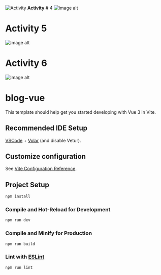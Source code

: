 
![Activity](https://fonts.gstatic.com/s/i/materialicons/bolt/v6/24px.svg)  **Activity** #  4
![image alt](https://github.com/jeekian11/VueJs-Composition-Act4/blob/43b2fad8a3c1ae386fdce2a633d0f2f0ea6ef346/Screenshot%202025-09-03%20132424.png)

# Activity 5
![image alt](https://github.com/jeekian11/VueJs-Composition-Act4/blob/9a71696bd67221ed916e9a49453c06e1db10bb0d/Screenshot%202025-09-10%20210339.png)

# Activity 6
![image alt](https://github.com/jeekian11/VueJs-Composition-Act4/blob/f9937539fb646c48aa4da01291e50be602f4f82c/Screenshot%202025-09-14%20115808.png)
# blog-vue
This template should help get you started developing with Vue 3 in Vite.

## Recommended IDE Setup

[VSCode](https://code.visualstudio.com/) + [Volar](https://marketplace.visualstudio.com/items?itemName=Vue.volar) (and disable Vetur).

## Customize configuration

See [Vite Configuration Reference](https://vite.dev/config/).

## Project Setup

```sh
npm install
```

### Compile and Hot-Reload for Development

```sh
npm run dev
```

### Compile and Minify for Production

```sh
npm run build
```

### Lint with [ESLint](https://eslint.org/)

```sh
npm run lint
```
